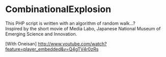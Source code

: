 CombinationalExplosion
====================
This PHP script is written with an algorithm of random walk...? <br>
Inspired by the short movie of Media Labo, Japanese National Museum of Emerging Science and Innovation.

[With Oneisan]
http://www.youtube.com/watch?feature=player_embedded&v=Q4gTV4r0zRs